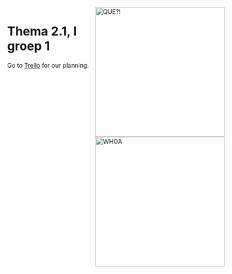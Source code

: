 <img src="http://puu.sh/8f76Y" width="300" title="QUE?!" style="float:right"/>  
<img src="http://i.imgur.com/prKuD9O.gif" width="300" title="WHOA" style="float:right"/>

# Thema 2.1, I groep 1

Go to [Trello](https://trello.com/b/q3iyydCd/thema-2-1-i) for our planning.
